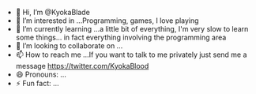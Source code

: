 - 👋 Hi, I’m @KyokaBlade
- 👀 I’m interested in ...Programming, games, I love playing
- 🌱 I’m currently learning ...a little bit of everything, I'm very slow to learn some things... in fact everything involving the programming area
- 💞️ I’m looking to collaborate on ...
- 📫 How to reach me ...If you want to talk to me privately just send me a message https://twitter.com/KyokaBlood
- 😄 Pronouns: ...
- ⚡ Fun fact: ...

<!---
KyokaBlade/KyokaBlade is a ✨ special ✨ repository because its `README.md` (this file) appears on your GitHub profile.
You can click the Preview link to take a look at your changes.
--->
